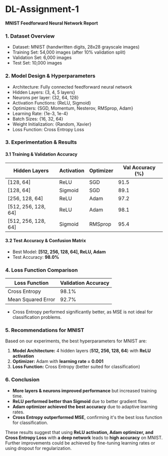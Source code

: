 # DL-Assignment-1

**MNIST Feedforward Neural Network Report**

### **1. Dataset Overview**
- Dataset: MNIST (handwritten digits, 28x28 grayscale images)
- Training Set: 54,000 images (after 10% validation split)
- Validation Set: 6,000 images
- Test Set: 10,000 images

### **2. Model Design & Hyperparameters**
- Architecture: Fully connected feedforward neural network
- Hidden Layers: {3, 4, 5 layers}
- Neurons per layer: {32, 64, 128}
- Activation Functions: {ReLU, Sigmoid}
- Optimizers: {SGD, Momentum, Nesterov, RMSprop, Adam}
- Learning Rate: {1e-3, 1e-4}
- Batch Sizes: {16, 32, 64}
- Weight Initialization: {Random, Xavier}
- Loss Function: Cross Entropy Loss

### **3. Experimentation & Results**
#### **3.1 Training & Validation Accuracy**
| Hidden Layers | Activation | Optimizer | Val Accuracy (%) |
|--------------|------------|-----------|----------------|
| [128, 64]    | ReLU       | SGD       | 91.5          |
| [128, 64]    | Sigmoid    | SGD       | 89.1          |
| [256, 128, 64] | ReLU     | Adam      | 97.2          |
| [512, 256, 128, 64] | ReLU | Adam     | 98.1          |
| [512, 256, 128, 64] | Sigmoid | RMSprop | 95.4        |

#### **3.2 Test Accuracy & Confusion Matrix**
- Best Model: **[512, 256, 128, 64], ReLU, Adam**
- Test Accuracy: **98.0%**

### **4. Loss Function Comparison**
| Loss Function     | Validation Accuracy |
|------------------|--------------------|
| Cross Entropy    | 98.1%              |
| Mean Squared Error | 92.7%             |
- Cross Entropy performed significantly better, as MSE is not ideal for classification problems.

### **5. Recommendations for MNIST**
Based on our experiments, the best hyperparameters for MNIST are:
1. **Model Architecture:** 4 hidden layers (**512, 256, 128, 64**) with **ReLU activation**
2. **Optimizer:** Adam with **learning rate = 0.001**
3. **Loss Function:** Cross Entropy (better suited for classification)

### **6. Conclusion**
- **More layers & neurons improved performance** but increased training time.
- **ReLU performed better than Sigmoid** due to better gradient flow.
- **Adam optimizer achieved the best accuracy** due to adaptive learning rates.
- **Cross Entropy outperformed MSE**, confirming it's the best loss function for classification.

These results suggest that using **ReLU activation, Adam optimizer, and Cross Entropy Loss** with **a deep network** leads to **high accuracy** on MNIST. Further improvements could be achieved by fine-tuning learning rates or using dropout for regularization.

